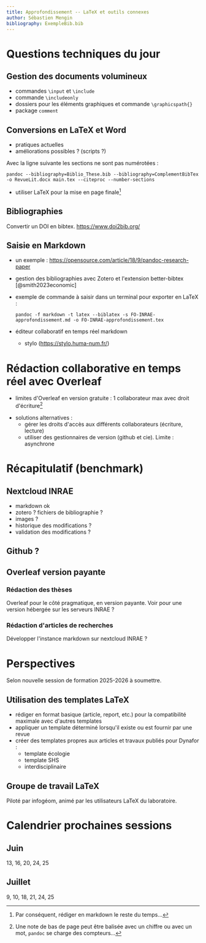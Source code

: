 ```yaml
---
title: Approfondissement -- LaTeX et outils connexes
author: Sébastien Mengin
bibliography: ExempleBib.bib
---
```



# Questions techniques du jour

## Gestion des documents volumineux

- commandes `\input` et `\include`
- commande `\includeonly`
- dossiers pour les éléments graphiques et commande `\graphicspath{}`
- package `comment`

## Conversions en LaTeX et Word

- pratiques actuelles
- améliorations possibles ? (scripts ?)

Avec la ligne suivante les sections ne sont pas numérotées :

  ```
  pandoc --bibliography=Biblio_These.bib --bibliography=ComplementBibTex -o RevueLit.docx main.tex --citeproc --number-sections
  ```


- utiliser LaTeX pour la mise en page finale[^1]

## Bibliographies

Convertir un DOI en bibtex. <https://www.doi2bib.org/>


## Saisie en Markdown

- un exemple : <https://opensource.com/article/18/9/pandoc-research-paper>
- gestion des bibliographies avec Zotero et l'extension better-bibtex [@smith2023economic]
- exemple de commande à saisir dans un terminal pour exporter en LaTeX :
  
  ```shell
  pandoc -f markdown -t latex --biblatex -s FO-INRAE-approfondissement.md -o FO-INRAE-approfondissement.tex
  ```

- éditeur collaboratif en temps réel markdown
  - stylo (<https://stylo.huma-num.fr/>)

# Rédaction collaborative en temps réel avec Overleaf

- limites d'Overleaf en version gratuite : 1 collaborateur max avec droit d'écriture[^droits]

[^droits]: Une note de bas de page peut être balisée avec un chiffre ou avec un mot, `pandoc` se charge des compteurs...

- solutions alternatives :
  - gérer les droits d'accès aux différents collaborateurs (écriture, lecture)
  - utiliser des gestionnaires de version (github et cie). Limite : asynchrone

# Récapitulatif (benchmark)

## Nextcloud INRAE

- markdown ok
- zotero ? fichiers de bibliographie ?
- images ?
- historique des modifications ?
- validation des modifications ?

## Github ?

## Overleaf version payante

### Rédaction des thèses

Overleaf pour le côté pragmatique, en version payante. Voir pour une version hébergée sur les serveurs INRAE ?

### Rédaction d'articles de recherches

Développer l'instance markdown sur nextcloud INRAE ?

# Perspectives 

Selon nouvelle session de formation 2025-2026 à soumettre.

## Utilisation des templates LaTeX

- rédiger en format basique (article, report, etc.) pour la compatibilité maximale avec d'autres templates
- appliquer un template déterminé lorsqu'il existe ou est fournir par une revue
- créer des templates propres aux articles et travaux publiés pour Dynafor :
  - template écologie
  - template SHS
  - interdisciplinaire

## Groupe de travail LaTeX

Piloté par infogéom, animé par les utilisateurs LaTeX du laboratoire.

# Calendrier prochaines sessions

## Juin 

13, 16, 20, 24, 25

## Juillet

9, 10, 18, 21, 24, 25

[^1]: Par conséquent, rédiger en markdown le reste du temps...
